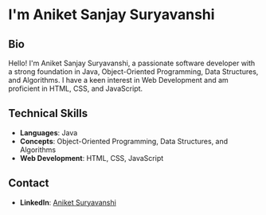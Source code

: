 
# I'm Aniket Sanjay Suryavanshi

## Bio
Hello! I'm Aniket Sanjay Suryavanshi, a passionate software developer with a strong foundation in Java, Object-Oriented Programming, Data Structures, and Algorithms. I have a keen interest in Web Development and am proficient in HTML, CSS, and JavaScript.

## Technical Skills
- **Languages**: Java
- **Concepts**: Object-Oriented Programming, Data Structures, and Algorithms
- **Web Development**: HTML, CSS, JavaScript

## Contact
- **LinkedIn**: [Aniket Suryavanshi](https://www.linkedin.com/in/aniketsuryavanshi/)

